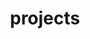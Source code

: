 ---
layout: profiles
permalink: /projects/
title: projects
description: 
nav: true
nav_order: 3

profiles:
  # if you want to include more than one profile, just replicate the following block
  # and create one content file for each profile inside _pages/

  - align: left
    image: funder/nrf2.jpg
    content: about_project_7.md
    image_circular: false # crops the image to make it circular
    more_info: 
  - align: left
    image: funder/nrf2.jpg
    content: about_project_6.md
    image_circular: false # crops the image to make it circular
    more_info: 

  - align: left
    image: funder/nrf2.jpg
    content: about_project_5.md
    image_circular: false # crops the image to make it circular
    more_info: 
  - align: left
    image: funder/nrf2.jpg
    content: about_project_4.md
    image_circular: false # crops the image to make it circular
    more_info: 

  - align: left
    image: funder/nrf2.jpg
    content: about_project_3.md
    image_circular: false # crops the image to make it circular
    more_info: 

  - align: left
    image: funder/smg.png
    content: about_project_2.md
    image_circular: false # crops the image to make it circular
    more_info: 

  - align: left
    image: funder/nrf2.jpg
    content: about_project_1.md
    image_circular: false # crops the image to make it circular
    more_info: 

---